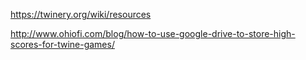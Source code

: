 https://twinery.org/wiki/resources


http://www.ohiofi.com/blog/how-to-use-google-drive-to-store-high-scores-for-twine-games/

